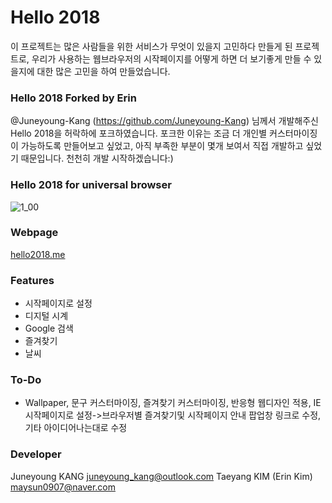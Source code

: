 # Hello 2018
이 프로젝트는 많은 사람들을 위한 서비스가 무엇이 있을지 고민하다 만들게 된 프로젝트로, 우리가 사용하는 웹브라우저의 시작페이지를 어떻게 하면 더 보기좋게 만들 수 있을지에 대한 많은 고민을 하여 만들었습니다.
### Hello 2018 Forked by Erin
@Juneyoung-Kang (https://github.com/Juneyoung-Kang) 님께서 개발해주신 Hello 2018을 허락하에 포크하였습니다. 포크한 이유는 조금 더 개인별 커스터마이징이 가능하도록 만들어보고 싶었고, 아직 부족한 부분이 몇개 보여서 직접 개발하고 싶었기 때문입니다. 천천히 개발 시작하겠습니다:)
### Hello 2018 for universal browser
![1_00](./images/1_00.png)

### Webpage
[hello2018.me](https://hello2018.me)
### Features
- 시작페이지로 설정
- 디지털 시계
- Google 검색
- 즐겨찾기
- 날씨

### To-Do
- Wallpaper, 문구 커스터마이징, 즐겨찾기 커스터마이징, 반응형 웹디자인 적용, IE시작페이지로 설정->브라우저별 즐겨찾기및 시작페이지 안내 팝업창 링크로 수정, 기타 아이디어나는대로 수정

### Developer
Juneyoung KANG <juneyoung_kang@outlook.com>
Taeyang KIM (Erin Kim) <maysun0907@naver.com>
